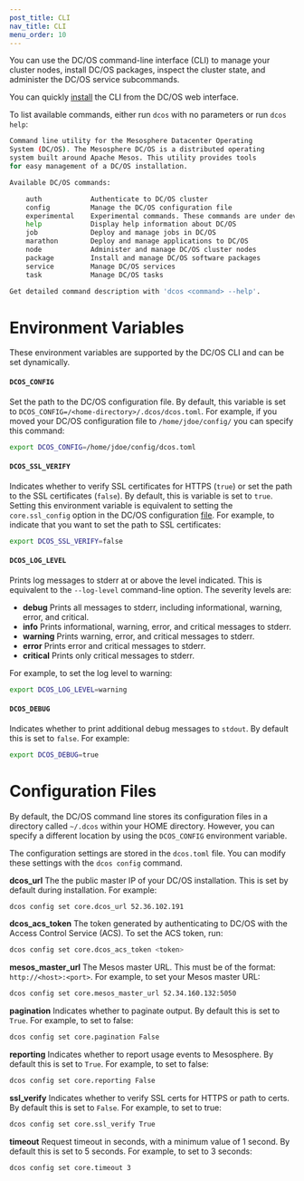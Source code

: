 ```yaml
---
post_title: CLI
nav_title: CLI
menu_order: 10 
---
```


You can use the DC/OS command-line interface (CLI) to manage your cluster nodes, install DC/OS packages, inspect the cluster state, and administer the DC/OS service subcommands. 

You can quickly [install](/docs/1.9/administering-clusters/cli/install) the CLI from the DC/OS web interface.

To list available commands, either run `dcos` with no parameters or run `dcos help`:

```bash
Command line utility for the Mesosphere Datacenter Operating
System (DC/OS). The Mesosphere DC/OS is a distributed operating
system built around Apache Mesos. This utility provides tools
for easy management of a DC/OS installation.

Available DC/OS commands:

	auth           	Authenticate to DC/OS cluster
	config         	Manage the DC/OS configuration file
	experimental   	Experimental commands. These commands are under development and are subject to change
	help           	Display help information about DC/OS
	job            	Deploy and manage jobs in DC/OS
	marathon       	Deploy and manage applications to DC/OS
	node           	Administer and manage DC/OS cluster nodes
	package        	Install and manage DC/OS software packages
	service        	Manage DC/OS services
	task           	Manage DC/OS tasks

Get detailed command description with 'dcos <command> --help'.
```
    

# Environment Variables

These environment variables are supported by the DC/OS CLI and can be set dynamically.

#### `DCOS_CONFIG` 
Set the path to the DC/OS configuration file. By default, this variable is set to `DCOS_CONFIG=/<home-directory>/.dcos/dcos.toml`. For example, if you moved your DC/OS configuration file to `/home/jdoe/config/` you can specify this command:

```bash
export DCOS_CONFIG=/home/jdoe/config/dcos.toml
```
    
#### `DCOS_SSL_VERIFY` 
Indicates whether to verify SSL certificates for HTTPS (`true`) or set the path to the SSL certificates (`false`). By default, this is variable is set to `true`. Setting this environment variable is equivalent to setting the `core.ssl_config` option in the DC/OS configuration [file](#configuration-files). For example, to indicate that you want to set the path to SSL certificates:

```bash
export DCOS_SSL_VERIFY=false
```

#### `DCOS_LOG_LEVEL` 
Prints log messages to stderr at or above the level indicated. This is equivalent to the `--log-level` command-line option. The severity levels are:

*   **debug** Prints all messages to stderr, including informational, warning, error, and critical.
*   **info** Prints informational, warning, error, and critical messages to stderr.
*   **warning** Prints warning, error, and critical messages to stderr.
*   **error** Prints error and critical messages to stderr.
*   **critical** Prints only critical messages to stderr.

For example, to set the log level to warning:

```bash
export DCOS_LOG_LEVEL=warning
```
    

#### `DCOS_DEBUG` 
Indicates whether to print additional debug messages to `stdout`. By default this is set to `false`. For example:

```bash
export DCOS_DEBUG=true
```
    

# <a name="configuration-files"></a>Configuration Files

By default, the DC/OS command line stores its configuration files in a directory called `~/.dcos` within your HOME directory. However, you can specify a different location by using the `DCOS_CONFIG` environment variable.

The configuration settings are stored in the `dcos.toml` file. You can modify these settings with the `dcos config` command.

**dcos_url** The the public master IP of your DC/OS installation. This is set by default during installation. For example:

```bash
dcos config set core.dcos_url 52.36.102.191
```
    

**dcos_acs_token** The token generated by authenticating to DC/OS with the Access Control Service (ACS). To set the ACS token, run:

```bash
dcos config set core.dcos_acs_token <token>
```
    

**mesos_master_url** The Mesos master URL. This must be of the format: `http://<host>:<port>`. For example, to set your Mesos master URL:

```bash
dcos config set core.mesos_master_url 52.34.160.132:5050
```

**pagination** Indicates whether to paginate output. By default this is set to `True`. For example, to set to false:

```bash
dcos config set core.pagination False
``` 

**reporting** Indicates whether to report usage events to Mesosphere. By default this is set to `True`. For example, to set to false:

```bash
dcos config set core.reporting False
```
    
**ssl_verify** Indicates whether to verify SSL certs for HTTPS or path to certs. By default this is set to `False`. For example, to set to true:

```bash
dcos config set core.ssl_verify True
```

**timeout** Request timeout in seconds, with a minimum value of 1 second. By default this is set to 5 seconds. For example, to set to 3 seconds:

```bash
dcos config set core.timeout 3
```